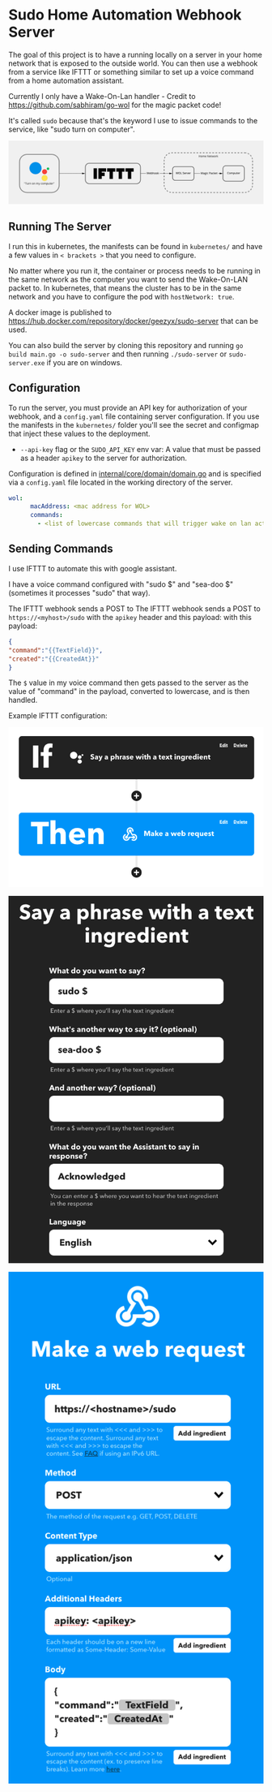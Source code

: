# Sudo Home Automation Webhook Server

The goal of this project is to have a running locally on a server in your home network that is exposed to the outside world. You can then use a webhook from a service like IFTTT or something similar to set up a voice command from a home automation assistant.

Currently I only have a Wake-On-Lan handler - Credit to https://github.com/sabhiram/go-wol for the magic packet code!

It's called `sudo` because that's the keyword I use to issue commands to the service, like "sudo turn on computer".

![Diagram](diagram.png)

## Running The Server

I run this in kubernetes, the manifests can be found in `kubernetes/` and have a few values in `< brackets >` that you need to configure.

No matter where you run it, the container or process needs to be running in the same network as the computer you want to send the Wake-On-LAN packet to. In kubernetes, that means the cluster has to be in the same network and you have to configure the pod with `hostNetwork: true`.

A docker image is published to https://hub.docker.com/repository/docker/geezyx/sudo-server that can be used.

You can also build the server by cloning this repository and running `go build main.go -o sudo-server` and then running `./sudo-server` or `sudo-server.exe` if you are on windows.

## Configuration

To run the server, you must provide an API key for authorization of your webhook, and a `config.yaml` file containing server configuration. If you use the manifests in the `kubernetes/` folder you'll see the secret and configmap that inject these values to the deployment.

- `--api-key` flag or the `SUDO_API_KEY` env var: A value that must be passed as a header `apikey` to the server for authorization.

Configuration is defined in [internal/core/domain/domain.go](internal/core/domain/domain.go) and is specified via a `config.yaml` file located in the working directory of the server.

```yaml
wol:
      macAddress: <mac address for WOL>
      commands:
        - <list of lowercase commands that will trigger wake on lan action>
```

## Sending Commands

I use IFTTT to automate this with google assistant. 

I have a voice command configured with "sudo $" and "sea-doo $" (sometimes it processes "sudo" that way).

The IFTTT webhook sends a POST to The IFTTT webhook sends a POST to `https://<myhost>/sudo` with the `apikey` header and this payload:
with this payload:
```json
{
"command":"{{TextField}}",
"created":"{{CreatedAt}}"
}
```

The `$` value in my voice command then gets passed to the server as the value of "command" in the payload, converted to lowercase, and is then handled.

Example IFTTT configuration:

![IFTTT Widget](widget.png)

![IFTTT If Trigger Config](trigger.png)

![IFTTT Then Webhook Config](webhook.png)
